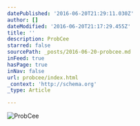 ```yaml
---
datePublished: '2016-06-20T21:29:11.030Z'
author: []
dateModified: '2016-06-20T21:17:29.455Z'
title: ''
description: ProbCee
starred: false
sourcePath: _posts/2016-06-20-probcee.md
inFeed: true
hasPage: true
inNav: false
url: probcee/index.html
_context: 'http://schema.org'
_type: Article

---
```

![ProbCee](https://imgflo.herokuapp.com/graph/vahj1ThiexotieMo/af707d83dcd0300e7e90ff95b6d778b3/croprotate.jpg?cropheight=3159&cropwidth=4962&degrees=0&input=https%3A%2F%2Fthe-grid-user-content.s3-us-west-2.amazonaws.com%2F0fff625c-ff8d-4677-90b3-c6b514d6cb0b.jpg&x=0&y=0)